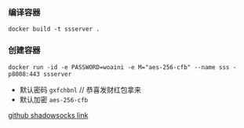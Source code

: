 
### 编译容器
```
docker build -t ssserver .
```

### 创建容器

```
docker run -id -e PASSWORD=woaini -e M="aes-256-cfb" --name sss -p8008:443 ssserver
```
+ 默认密码 `gxfchbnl`   // 恭喜发财红包拿来
+ 默认加密 `aes-256-cfb`

[github shadowsocks link](https://github.com/shadowsocks/shadowsocks/tree/master)
